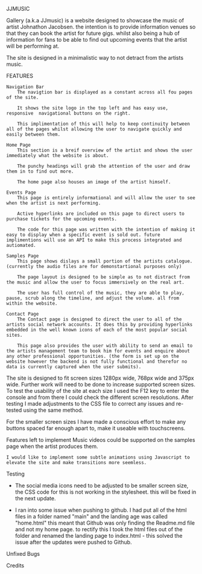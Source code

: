 JJMUSIC

Gallery (a.k.a JJmusic) is a website designed to showcase the music of artist Johnathon Jacobsen. the intention is to provide information venues so that they can book the artist for future gigs. whilst also being a hub of information for fans to be able to find out upcoming events that the artist will be performing at.

The site is designed in a minimalistic way to not detract from the artists music. 

FEATURES

    Navigation Bar
        The navigtion bar is displayed as a constant across all fou pages of the site.
        
        It shows the site logo in the top left and has easy use, responsive  navigational buttons on the right.
        
        This implimentation of this will help to keep continuity between all of the pages whilst allowing the user to navigate quickly and easily between them.

    Home Page 
        This section is a breif overview of the artist and shows the user immediately what the website is about.
        
        The punchy headings will grab the attention of the user and draw them in to find out more.

        The home page also houses an image of the artist himself.

    Events Page
        This page is entirely informational and will allow the user to see when the artist is next performing.

        Active hyperlinks are included on this page to direct users to purchase tickets for the upcoming events.

        The code for this page was written with the intention of making it easy to display when a specific event is sold out. future implimentions will use an API to make this process integrated and autiomated.

    Samples Page
        This page shows dislays a small portion of the artists catalogue. (currently the audio files are for demonstartional purposes only)
        
        The page layout is designed to be simple as to not distract from the music and allow the user to focus immersively on the real art.

        The user has full control of the music, they are able to play, pause, scrub along the timeline, and adjust the volume. all from within the website.
        
    Contact Page
        The Contact page is designed to direct the user to all of the artists social network accounts. It does this by providing hyperlinks embedded in the well known icons of each of the most popular social sites.

        This page also provides the user with ability to send an email to the artists management team to book him for events and enquire about any other professional opportunities. (the form is set up on the website however the backend is not fully functional and therefor no data is currently captured when the user submits).

The site is designed to fit screen sizes 1280px wide, 768px wide and 375px wide. Further work will need to be done to increase supported screen sizes. To test the usability of the site at each size I used the F12 key to enter the console and from there I could check the different screen resolutions. After testing I made adjustments to the CSS file to correct any issues and re-tested using the same method.

For the smaller screen sizes I have made a conscious effort to make any buttons spaced far enough apart to, make it useable with touchscreens.

Features left to implement
    Music videos could be supported on the samples page when the artist produces them.
    
    I would like to implement some subtle animations using Javascript to elevate the site and make transitions more seemless.






Testing 

 - The social media icons need to be adjusted to be smaller screen size, the CSS code for this is not working in the stylesheet. this will be fixed in the next update.

 - I ran into some issue when pushing to github. I had put all of the html files in a folder named "main" and the landing age was called "home.html" this meant that Github was only finding the Readme.md file and not my home page. to rectify this I took the html files out of the folder and renamed the landing page to index.html - this solved the issue after the updates were pushed to Github.


Unfixed Bugs



Credits


     

